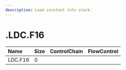 ```yaml
---
description: Load constant into stack.
---
```


# .LDC.F16

| Name | Size | ControlChain | FlowControl |
| :--- | :--- | :--- | :--- |
| LDC.F16 | 0 |  |  |
